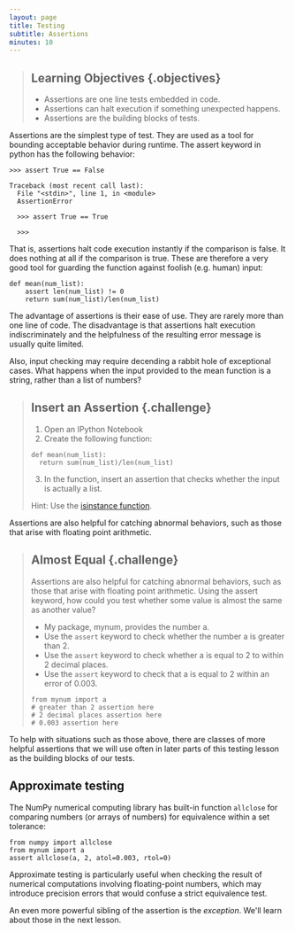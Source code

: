 ```yaml
---
layout: page
title: Testing
subtitle: Assertions
minutes: 10
---
```

> ## Learning Objectives {.objectives}
> 
> *   Assertions are one line tests embedded in code.
> *   Assertions can halt execution if something unexpected happens.
> *   Assertions are the building blocks of tests.

Assertions are the simplest type of test. They are used as a tool for bounding 
acceptable behavior during runtime. The assert keyword in python has the 
following behavior:

~~~ {.python}
>>> assert True == False
~~~
~~~ {.output}
Traceback (most recent call last):
  File "<stdin>", line 1, in <module>
  AssertionError
~~~
~~~ {.python}
  >>> assert True == True
~~~
~~~ {.output}
  >>>
~~~

That is, assertions halt code execution instantly if the comparison is false. 
It does nothing at all if the comparison is true. These are therefore a very 
good tool for guarding the function against foolish (e.g. human) input:

~~~ {.python}
def mean(num_list):
    assert len(num_list) != 0
    return sum(num_list)/len(num_list)
~~~

The advantage of assertions is their ease of use. They are rarely more than one
line of code. The disadvantage is that assertions halt execution
indiscriminately and the helpfulness of the resulting error message is usually
quite limited. 

Also, input checking may require decending a rabbit hole of exceptional cases. 
What happens when the input provided to the mean function is a string, rather 
than a list of numbers?

> ## Insert an Assertion {.challenge}
>
> 1. Open an IPython Notebook
> 2. Create the following function:
>
> ~~~ {.python}
> def mean(num_list):
>   return sum(num_list)/len(num_list)
> ~~~
>
> 3. In the function, insert an assertion that checks whether the input is 
> actually a list.
> 
> Hint: Use the [isinstance function](https://docs.python.org/2/library/functions.html#isinstance). 
> 


Assertions are also helpful for catching abnormal behaviors, such as those that 
arise with floating point arithmetic.

> ## Almost Equal {.challenge}
>
> Assertions are also helpful for catching abnormal behaviors, such as those
> that arise with floating point arithmetic. Using the assert keyword, how could
> you test whether some value is almost the same as another value?
>
> - My package, mynum, provides the number a. 
> - Use the `assert` keyword to check whether the number a is greater than 2.
> - Use the `assert` keyword to check whether a is equal to 2 to within 2 decimal places.
> - Use the `assert` keyword to check that a is equal to 2 within an error of 0.003.
> 
> ~~~ {.python}
> from mynum import a
> # greater than 2 assertion here
> # 2 decimal places assertion here
> # 0.003 assertion here
> ~~~

To help with situations such as those above, there are classes of more helpful
assertions that we will use often in later parts of this testing lesson as the
building blocks of our tests.

## Approximate testing

The NumPy numerical computing library has built-in function `allclose`
for comparing numbers (or arrays of numbers) for equivalence within a set tolerance:

~~~ {.python}
from numpy import allclose
from mynum import a
assert allclose(a, 2, atol=0.003, rtol=0)
~~~

Approximate testing is particularly useful when checking the result of numerical computations
involving floating-point numbers, which may introduce precision errors that would confuse a strict
equivalence test.

An even more powerful sibling of the assertion is the _exception_. We'll learn about those in the next 
lesson.
